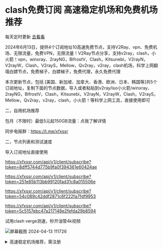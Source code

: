 # clash免费订阅 高速稳定机场和免费机场推荐

每天定时更新 [去看看](https://www.xfxssr.com/nav/)

2024年6月13日，提供4个订阅地址10高速免费节点，支持V2Ray、vpn、免费机场、无限流量，免费VPN，无限流量！V2Ray节点分享，支持v2ray，clash，小火箭！vpn，winxray、2rayNG，BifrostV，Clash，Kitsunebi，V2rayN，V2rayW，Clash，V2rayS，Mellow，Qv2ray，v2ray，clash机场，科学上网翻墙白嫖节点，免费梯子，白嫖梯子，免费代理，永久免费代理

本次更新节点，包括 [美国、新加坡、加拿大、香港、欧洲、日本、韩国等]共5个订阅地址，复制下面的节点数据，导入或者粘贴到v2ray/iso小火箭/winxray、2rayNG，BifrostV，Clash，Kitsunebi，V2rayN，V2rayW，Clash，V2rayS，Mellow，Qv2ray，v2ray，clash，小火箭！等科学上网工具，直接使用即可

二，自用机场推荐

包月（不限时）最低5元起150GB流量：点我了解详情

同步电报群：https://t.me/xfxssr

二，节点列表和测试速度

导入订阅地址直接使用

https://xfxssr.com/api/v1/client/subscribe?token=8dff5744d775b9fa0f394361e60424ae

https://xfxssr.com/api/v1/client/subscribe?token=251e85b113bb99120fad31c8a015506e

https://xfxssr.com/api/v1/client/subscribe?token=54c089c42ddf2871c6f222fa7fdf9953

https://xfxssr.com/api/v1/client/subscribe?token=5c5157ebc47a217148e2fefda29b8594



试用clash verge测速，秒开油管4k视频


![屏幕截图 2024-04-13 111726](https://github.com/xfxssr/FreeSSSSRV2RayClash/assets/160599155/2557e936-d530-428c-802f-8f0636ee2b1b)

<details>
    <summary>高速稳定机场推荐，需注册</summary>

```
小飞侠SSR
节点非常多，有的速度很快
价格很优惠,线路稳定，非常推荐

```
 [https://www.xfxssr.com](https://www.xfxssr.com)  [https://t.me/xfxssr](https://t.me/xfxssr)

 ![屏幕截图 2024-02-22 150201](https://github.com/xfxssr/FreeSSSSRV2RayClash/assets/160599155/e63132b6-9af2-4b41-b100-a2caee7880e4)


<details>
    <summary>免费机场列表，需注册</summary>

```


星链计划（v2）
节点非常多，有的速度很快
免费流量100G，到期或者用完可以发工单重置
```
[https://starlink.to/](https://starlink.to/) [https://t.me/starlinkto](https://t.me/starlinkto)

```
cnplus（v2）
节点非常多，但质量一般
注册送一点余额，累计能买两个月，但单次只能买3天，一定要手动购买套餐才能用，不会自动续期
注册必须要邀请码，tg群里有
```
[https://okgg.top](https://okgg.top) [https://t.me/freemyv2rayssr](https://t.me/freemyv2rayssr)

```
免费节点7个
之前要手动购买一下0元套餐，现在好像看不到了，不知道是不是注册就行
```
[https://www.shadowrhythm.xyz/](https://www.shadowrhythm.xyz/) [https://t.me/+Tc4aPVfZPFQ3ODQ1](https://t.me/+Tc4aPVfZPFQ3ODQ1)

```
百慕大里的小小布吉岛～（v2）
节点列表页面未启用监测
目前禁止大陆IP访问，邀请码必填tg群里有
大概三个星期过期，可以注销账号
```
[https://v2.bujidao.org](https://v2.bujidao.org) [https://t.me/bujidaoChat](https://t.me/bujidaoChat)

</details>

<!-- <details>
    <summary>无需注册的节点，只建议临时使用</summary>

```
https://github.com/ffbsy/V2P/blob/master/V2.md 来自 https://t.me/FFFREE2
```
</details> -->

<details>
    <summary>使用说明和建议</summary>

```
* 倍率的意思：假如倍率是10，实际使用1G的流量，会消耗10G的流量余额。倍率0就是不消耗余额
* 限速：节点可以限速，账户也可以限速。即使机场不主动限速，速度也会受很多其它因素影响（木桶原理）
* 延迟和速度是两个概念。延迟低且速度快当然是最好的。但若延迟一般，速度仍可能很快，反之也一样成立
* 注册邮箱可用ProtonMail，是主打安全的邮箱。有的机场不支持但本文的都支持。不过打开速度较慢，需要魔法
* tg是一个聊天软件，相对安全，但需要魔法，注册要手机号。一般机场会在tg群发通知，遇到问题可进群问他们
* 打不开连不上不要问我，这些网站都不是我开的；不会用也不要问我，网上的教程太多太多了
* 不要用蓝灯，明目张胆坑钱，居然还有一群人推荐。在2016年还算能用
```
</details>

<details>
    <summary>屏蔽背景那个超级占CPU的特效</summary>

```
安装uBlock Origin或ABP等扩展，添加这三条自定义规则：
||cdn.jsdelivr.net/npm/canvas-nest.js*$script
*/js/canvas-nest.min.js|$script
*/assets/js/particle.js|$script
```
</details>

## 免责声明

* 收集自网络，仅供学习交流，请在试用后24小时内删除
* 禁止进行任何违法恶意活动
* 需遵循节点所属国家的相关法律以及中国法律

